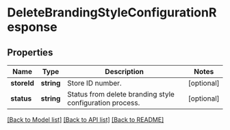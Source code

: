 # DeleteBrandingStyleConfigurationResponse

## Properties
Name | Type | Description | Notes
------------ | ------------- | ------------- | -------------
**storeId** | **string** | Store ID number. | [optional] 
**status** | **string** | Status from delete branding style configuration process. | [optional] 

[[Back to Model list]](../README.md#documentation-for-models) [[Back to API list]](../README.md#documentation-for-api-endpoints) [[Back to README]](../README.md)



